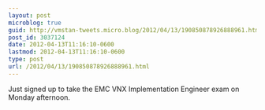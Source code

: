 ```yaml
---
layout: post
microblog: true
guid: http://vmstan-tweets.micro.blog/2012/04/13/190850878926888961.html
post_id: 3037124
date: 2012-04-13T11:16:10-0600
lastmod: 2012-04-13T11:16:10-0600
type: post
url: /2012/04/13/190850878926888961.html
---
```

Just signed up to take the EMC VNX Implementation Engineer exam on Monday afternoon.
